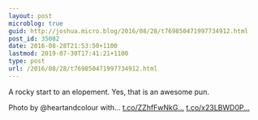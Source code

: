 ```yaml
---
layout: post
microblog: true
guid: http://joshua.micro.blog/2016/08/28/t769850471997734912.html
post_id: 35082
date: 2016-08-28T21:53:50+1100
lastmod: 2019-07-30T17:41:21+1100
type: post
url: /2016/08/28/t769850471997734912.html
---
```

A rocky start to an elopement. Yes, that is an awesome pun.

Photo by @heartandcolour with… [t.co/ZZhfFwNkG...](https://t.co/ZZhfFwNkGT) [t.co/x23LBWD0P...](https://t.co/x23LBWD0Pm)
